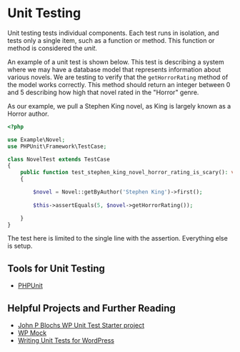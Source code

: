 # Unit Testing

Unit testing tests individual components. Each test runs in isolation, and tests only a single item, such as a function or method. This function or method is considered the _unit_. 

An example of a unit test is shown below. This test is describing a system where we may have a database model that represents information about various novels. We are testing to verify that the `getHorrorRating` method of the model works correctly. This method should return an integer between 0 and 5 describing how high that novel rated in the "Horror" genre.

As our example, we pull a Stephen King novel, as King is largely known as a Horror author.

```php
<?php

use Example\Novel;
use PHPUnit\Framework\TestCase;

class NovelTest extends TestCase
{
    public function test_stephen_king_novel_horror_rating_is_scary(): void
    {

        $novel = Novel::getByAuthor('Stephen King')->first();
        
        $this->assertEquals(5, $novel->getHorrorRating());

    }
}
```

The test here is limited to the single line with the assertion. Everything else is setup.

## Tools for Unit Testing

* [PHPUnit](https://phpunit.de/)

## Helpful Projects and Further Reading

* [John P Blochs WP Unit Test Starter project](https://github.com/johnpbloch/wp-unit-test-project)
* [WP Mock](https://github.com/10up/wp_mock)
* [Writing Unit Tests for WordPress](http://greg.harmsboone.org/blog/2014/01/01/writing-unit-tests-for-wordpress)

